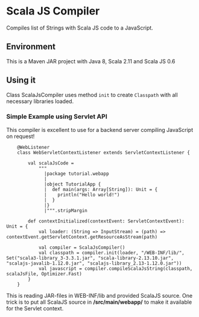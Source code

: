# Scala JS Compiler
Compiles list of Strings with Scala JS code to a JavaScript.

## Environment
This is a Maven JAR project with Java 8, Scala 2.11 and Scala JS 0.6

## Using it
Class ScalaJsCompiler uses method `init` to create `Classpath` with all necessary libraries loaded.

### Simple Example using Servlet API
This compiler is excellent to use for a backend server compiling JavaScript on request!
```
    @WebListener
    class WebServletContextListener extends ServletContextListener {
    
        val scalaJsCode =
            """
              |package tutorial.webapp
              |
              |object TutorialApp {
              |  def main(args: Array[String]): Unit = {
              |    println("Hello world!")
              |  }
              |}
              |""".stripMargin
              
        def contextInitialized(contextEvent: ServletContextEvent): Unit = {
            val loader: (String => InputStream) = (path) => contextEvent.getServletContext.getResourceAsStream(path)
            
            val compiler = ScalaJsCompiler()
            val classpath = compiler.init(loader, "/WEB-INF/lib/", Set("scala3-library_3-3.3.1.jar", "scala-library-2.13.10.jar", "scalajs-javalib-1.12.0.jar", "scalajs-library_2.13-1.12.0.jar"))
            val javascript = compiler.compileScalaJsString(classpath, scalaJsFile, Optimizer.Fast)
        }
    }
```
This is reading JAR-files in WEB-INF/lib and provided ScalaJS source.
One trick is to put all ScalaJS source in **/src/main/webapp/** to make it available for the Servlet context.